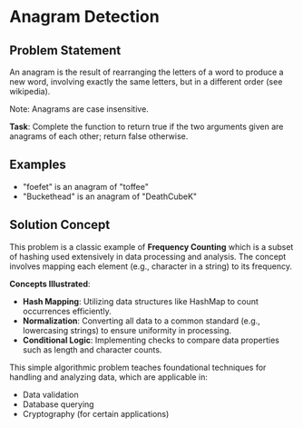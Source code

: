 # Anagram Detection


## Problem Statement
An anagram is the result of rearranging the letters of a word to produce a new word, involving exactly the same letters, but in a different order (see wikipedia).

Note: Anagrams are case insensitive.

**Task**: Complete the function to return true if the two arguments given are anagrams of each other; return false otherwise.

## Examples
- "foefet" is an anagram of "toffee"
- "Buckethead" is an anagram of "DeathCubeK"


## Solution Concept
This problem is a classic example of **Frequency Counting** which is a subset of hashing used extensively in data processing and analysis. The concept involves mapping each element (e.g., character in a string) to its frequency.

**Concepts Illustrated**:
- **Hash Mapping**: Utilizing data structures like HashMap to count occurrences efficiently.
- **Normalization**: Converting all data to a common standard (e.g., lowercasing strings) to ensure uniformity in processing.
- **Conditional Logic**: Implementing checks to compare data properties such as length and character counts.

This simple algorithmic problem teaches foundational techniques for handling and analyzing data, which are applicable in:
- Data validation
- Database querying
- Cryptography (for certain applications)
